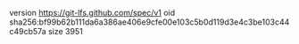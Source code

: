 version https://git-lfs.github.com/spec/v1
oid sha256:bf99b62b111da6a386ae406e9cfe00e103c5b0d119d3e4c3be103c44c49cb57a
size 3951
